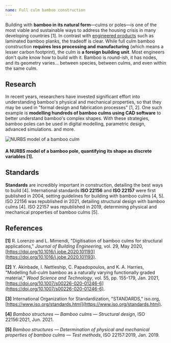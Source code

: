 ```yaml
---
name: Full culm bamboo construction
---
```


Building with **bamboo in its natural form**—culms or poles—is one of the most viable and sustainable ways to address the housing crisis in many developing countries [1]. In contrast with [engineered products](#engineered-products) such as laminated bamboo planks, the tradeoff is clear. While full culm bamboo construction **requires less processing and manufacturing** (which means a lesser carbon footprint), the culm is **a foreign building unit**. Most engineers don't quite know how to build with it. Bamboo is round-ish, it has nodes, and its geometry varies... between species, between culms, and even within the same culm.

## Research

In recent years, researchers have invested significant effort into understanding bamboo's physical and mechanical properties, so that they may be used in "formal design and fabrication processes" [1, 2]. One such example is **modelling hundreds of bamboo culms using CAD software** to better understand bamboo's complex shapes. With these strategies, bamboo poles can be used in digital modelling, parametric design, advanced simulations. and more.

![NURBS model of a bamboo culm](images/digitized-bamboo.png)

#### A NURBS model of a bamboo pole, quantifying its shape as discrete variables [1].

## Standards

**Standards** are incredibly important in construction, detailing the best ways to build [4]. International standards **ISO 22156** and **ISO 22157** were first published in 2004, setting guidelines for building with bamboo culms [4, 5]. ISO 22156 was republished in 2021, detailing structural design with bamboo culms [4]. ISO 22157 was republished in 2019, determining physical and mechanical properties of bamboo culms [5].

## References

**[1]** R. Lorenzo and L. Mimendi, "Digitisation of bamboo culms for structural applications," _Journal of Building Engineering_, vol. 29, May 2020, [https://doi.org/10.1016/j.jobe.2020.101193](https://doi.org/10.1016/j.jobe.2020.101193).

**[2]** Y. Akinbade, I. Nettleship, C. Papadopoulos, and K. A. Harries, "Modelling full-culm bamboo as a naturally varying functionally graded material," _Wood Science and Technology_, vol. 55, pp. 155-179, Jan. 2021, [https://doi.org/10.1007/s00226-020-01246-6](https://doi.org/10.1007/s00226-020-01246-6).

**[3]** International Organization for Standardization, "STANDARDS," iso.org, [https://www.iso.org/standards.html](https://www.iso.org/standards.html).

**[4]** _Bamboo structures — Bamboo culms — Structural design_, ISO 22156:2021, Jun. 2021.

**[5]** _Bamboo structures — Determination of physical and mechanical properties of bamboo culms — Test methods_, ISO 22157:2019, Jan. 2019.
